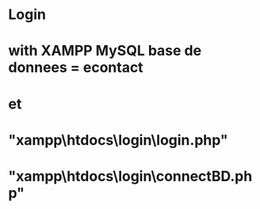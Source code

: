 # Login
# with XAMPP MySQL base de donnees = econtact
# et
# "xampp\htdocs\login\login.php"
# "xampp\htdocs\login\connectBD.php"
